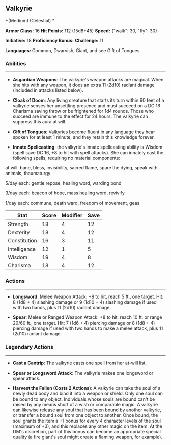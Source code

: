 ## Valkyrie
*(Medium) (Celestial) *

**Armor Class:** 16
**Hit Points:** 112 (15d8+45)
**Speed:** {"walk": 30, "fly": 30}

**Initiative:** 18
**Proficiency Bonus:**
**Challenge:** 11

**Languages:** Common, Dwarvish, Giant, and see Gift of Tongues

### Abilities
 --- 
- **Asgardian Weapons**: The valkyrie's weapon attacks are magical. When she hits with any weapon, it does an extra 11 (2d10) radiant damage (included in attacks listed below).

- **Cloak of Doom**: Any living creature that starts its turn within 60 feet of a valkyrie senses her unsettling presence and must succeed on a DC 16 Charisma saving throw or be frightened for 1d4 rounds. Those who succeed are immune to the effect for 24 hours. The valkyrie can suppress this aura at will.

- **Gift of Tongues**: Valkyries become fluent in any language they hear spoken for at least 1 minute, and they retain this knowledge forever.

- **Innate Spellcasting**: the valkyrie's innate spellcasting ability is Wisdom (spell save DC 16, +8 to hit with spell attacks). She can innately cast the following spells, requiring no material components:

at will: bane, bless, invisibility, sacred flame, spare the dying, speak with animals, thaumaturgy

5/day each: gentle repose, healing word, warding bond

3/day each: beacon of hope, mass healing word, revivify

1/day each: commune, death ward, freedom of movement, geas



| Stat | Score | Modifier | Save |
| ---- | ---- | ---- | ---- |
| Strength | 18 | 4 | 12 |
| Dexterity | 18 | 4 | 12 |
| Constitution | 16 | 3 | 11 |
| Intelligence | 12 | 1 | 5 |
| Wisdom | 19 | 4 | 8 |
| Charisma | 18 | 4 | 12 |

### Actions
 --- 
- **Longsword**: Melee Weapon Attack: +8 to hit, reach 5 ft., one target. Hit: 8 (1d8 + 4) slashing damage or 9 (1d10 + 4) slashing damage if used with two hands, plus 11 (2d10) radiant damage.

- **Spear**: Melee or Ranged Weapon Attack: +8 to hit, reach 10 ft. or range 20/60 ft., one target. Hit: 7 (1d6 + 4) piercing damage or 8 (1d8 + 4) piercing damage if used with two hands to make a melee attack, plus 11 (2d10) radiant damage.

### Legendary Actions
 --- 
- **Cast a Cantrip**: The valkyrie casts one spell from her at-will list.

- **Spear or Longsword Attack**: The valkyrie makes one longsword or spear attack.

- **Harvest the Fallen (Costs 2 Actions)**: A valkyrie can take the soul of a newly dead body and bind it into a weapon or shield. Only one soul can be bound to any object. Individuals whose souls are bound can't be raised by any means short of a wish or comparable magic. A valkyrie can likewise release any soul that has been bound by another valkyrie, or transfer a bound soul from one object to another. Once bound, the soul grants the item a +1 bonus for every 4 character levels of the soul (maximum of +3), and this replaces any other magic on the item. At the DM's discretion, part of this bonus can become an appropriate special quality (a fire giant's soul might create a flaming weapon, for example).

